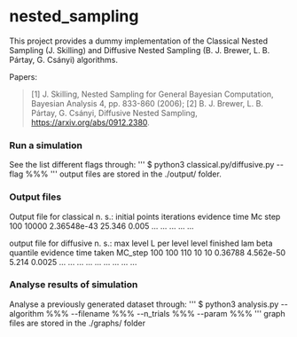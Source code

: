 # nested_sampling
This project provides a dummy implementation of the Classical Nested Sampling (J. Skilling) and Diffusive Nested Sampling (B. J. Brewer, L. B. Pártay, G. Csányi) algorithms.

Papers:
>[1] J. Skilling, Nested Sampling for General Bayesian Computation,
Bayesian Analysis 4, pp. 833-860 (2006);
>[2] B. J. Brewer, L. B. Pártay, G. Csányi, Diffusive Nested Sampling, https://arxiv.org/abs/0912.2380.

### Run a simulation
See the list different flags through:
'''
$ python3 classical.py/diffusive.py --flag %%%
'''
output files are stored in the ./output/ folder.

### Output files
Output file for classical n. s.:
initial points	iterations	evidence	time		Mc step
100		10000		2.36548e-43	25.346		0.005
...		...		...		...		...

output file for diffusive n. s.:
max level	L per level	level finished	lam	beta	quantile	evidence	time taken	MC_step
100		100		110		10	10	0.36788		4.562e-50	5.214		0.0025
...		...		...		...	...	...		...		...		...

### Analyse results of simulation
Analyse a previously generated dataset through:
'''
$ python3 analysis.py --algorithm %%% --filename %%% --n_trials %%% --param %%%
'''
graph files are stored in the ./graphs/ folder
